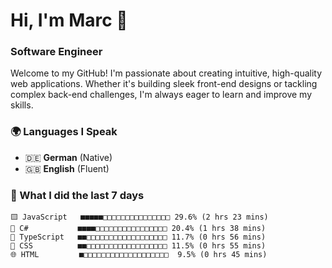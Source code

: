 # Hi, I'm Marc 👋 
### Software Engineer

Welcome to my GitHub! I'm passionate about creating intuitive, high-quality web applications. Whether it's building sleek front-end designs or tackling complex back-end challenges, I'm always eager to learn and improve my skills.  

### 🌍 Languages I Speak  
- 🇩🇪 **German** (Native)  
- 🇬🇧 **English** (Fluent)

### 🤯 What I did the last 7 days

```
🟨 JavaScript   ■■■■■□□□□□□□□□□□□□□□ 29.6% (2 hrs 23 mins)
🔷 C#           ■■■■□□□□□□□□□□□□□□□□ 20.4% (1 hrs 38 mins)
🔷 TypeScript   ■■□□□□□□□□□□□□□□□□□□ 11.7% (0 hrs 56 mins)
🎨 CSS          ■■□□□□□□□□□□□□□□□□□□ 11.5% (0 hrs 55 mins)
🌐 HTML         ■□□□□□□□□□□□□□□□□□□□  9.5% (0 hrs 45 mins)
```